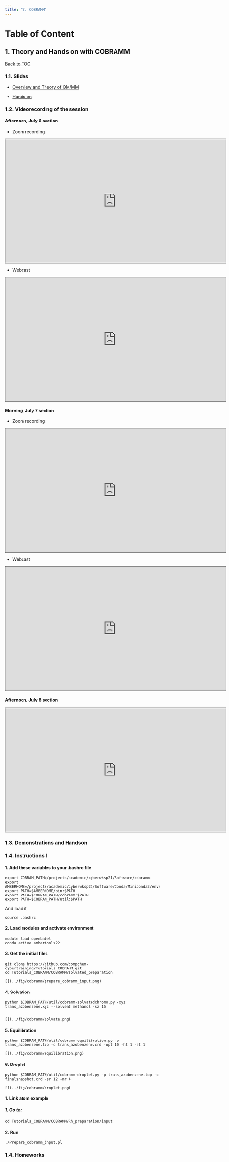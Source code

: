 ```yaml
---
title: "7. COBRAMM"
---
```



<a name="toc"></a>
# Table of Content


<a name="1"></a>
## 1. Theory and Hands on with COBRAMM
[Back to TOC](#toc)


### 1.1. Slides

* [Overview and Theory of QM/MM](../files/Davide_Avagliano/buffalo_lecture_qmmm.pdf)

* [Hands on](../files/Davide_Avagliano/HANDSON1_DAVIDE.pdf)


### 1.2. Videorecording of the session


#### Afternoon, July 6 section

* Zoom recording 

<iframe src="https://ub.hosted.panopto.com/Panopto/Pages/Embed.aspx?id=e3eea3f5-55b3-4e3a-a5b0-aeca01663d8a
&autoplay=false&offerviewer=true&showtitle=true&showbrand=true&captions=false&interactivity=all" height="405" width="720" 
style="border: 1px solid #464646;" allowfullscreen allow="autoplay"></iframe>

* Webcast

<iframe src="https://ub.hosted.panopto.com/Panopto/Pages/Embed.aspx?id=352aa1f9-d1f0-495b-8284-aeb501458dc0
&autoplay=false&offerviewer=true&showtitle=true&showbrand=true&captions=false&interactivity=all" height="405" width="720" 
style="border: 1px solid #464646;" allowfullscreen allow="autoplay"></iframe>


#### Morning, July 7 section

* Zoom recording 

<iframe src="https://ub.hosted.panopto.com/Panopto/Pages/Embed.aspx?id=9bbc476b-eb41-4af1-b2c6-aecb013260a4
&autoplay=false&offerviewer=true&showtitle=true&showbrand=true&captions=false&interactivity=all" height="405" width="720" 
style="border: 1px solid #464646;" allowfullscreen allow="autoplay"></iframe>

* Webcast

<iframe src="https://ub.hosted.panopto.com/Panopto/Pages/Embed.aspx?id=51083db2-7f9a-49e9-ad12-aeb501454783
&autoplay=false&offerviewer=true&showtitle=true&showbrand=true&captions=false&interactivity=all" height="405" width="720" 
style="border: 1px solid #464646;" allowfullscreen allow="autoplay"></iframe>


#### Afternoon, July 8 section

<iframe src="https://ub.hosted.panopto.com/Panopto/Pages/Embed.aspx?id=0d940404-4222-4837-b1dd-aecc01643278
&autoplay=false&offerviewer=true&showtitle=true&showbrand=true&captions=false&interactivity=all" height="405" width="720" 
style="border: 1px solid #464646;" allowfullscreen allow="autoplay"></iframe>



### 1.3. Demonstrations and Handson


### 1.4. Instructions 1

#### 1. Add these variables to your .bashrc file

    export COBRAM_PATH=/projects/academic/cyberwksp21/Software/cobramm
    export AMBERHOME=/projects/academic/cyberwksp21/Software/Conda/Miniconda3/envs/ambertools22/
    export PATH=$AMBERHOME/bin:$PATH
    export PATH=$COBRAM_PATH/cobramm:$PATH
    export PATH=$COBRAM_PATH/util:$PATH

  And load it 

    source .bashrc

#### 2. Load modules and activate environment

    module load openbabel
    conda active ambertools22


#### 3. Get the initial files

    git clone https://github.com/compchem-cybertraining/Tutorials_COBRAMM.git
    cd Tutorials_COBRAMM/COBRAMM/solvated_preparation

    [](../fig/cobramm/prepare_cobramm_input.png)

#### 4. Solvation

    python $COBRAM_PATH/util/cobramm-solvatedchromo.py -xyz trans_azobenzene.xyz --solvent methanol -sz 15
   

    [](../fig/cobramm/solvate.png)


#### 5. Equilibration

    python $COBRAM_PATH/util/cobramm-equilibration.py -p trans_azobenzene.top -c trans_azobenzene.crd -opt 10 -ht 1 -et 1

    [](../fig/cobramm/equilibration.png)

#### 6. Droplet

    python $COBRAM_PATH/util/cobramm-droplet.py -p trans_azobenzene.top -c finalsnapshot.crd -sr 12 -mr 4

    [](../fig/cobramm/droplet.png)


#### 1. Link atom example

##### 1. Go to:

    cd Tutorials_COBRAMM/COBRAMM/Rh_preparation/input


#### 2. Run

    ./Prepare_cobramm_input.pl




### 1.4. Homeworks


